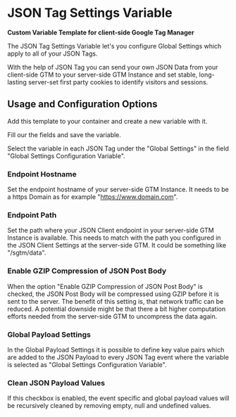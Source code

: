 # JSON Tag Settings Variable

**Custom Variable Template for client-side Google Tag Manager**

The JSON Tag Settings Variable let's you configure Global Settings which apply to all of your JSON Tags.

With the help of JSON Tag you can send your own JSON Data from your client-side GTM to your server-side GTM Instance and set stable, long-lasting server-set first party cookies to identify visitors and sessions.

## Usage and Configuration Options
Add this template to your container and create a new variable with it.

Fill our the fields and save the variable.

Select the variable in each JSON Tag under the "Global Settings" in the field "Global Settings Configuration Variable".

### Endpoint Hostname
Set the endpoint hostname of your server-side GTM Instance. It needs to be a https Domain as for example "https://www.domain.com".

### Endpoint Path
Set the path where your JSON Client endpoint in your server-side GTM Instance is available. This needs to match with the path you configured in the JSON Client Settings at the server-side GTM. It could be something like "/sgtm/data".

### Enable GZIP Compression of JSON Post Body
When the option "Enable GZIP Compression of JSON Post Body" is checked, the JSON Post Body will be compressed using GZIP before it is sent to the server. The benefit of this setting is, that network traffic can be reduced. A potential downside might be that there a bit higher computation efforts needed from the server-side GTM to uncompress the data again.

### Global Payload Settings
In the Global Payload Settings it is possible to define key value pairs which are added to the JSON Payload to every JSON Tag event where the variable is selected as "Global Settings Configuration Variable".

### Clean JSON Payload Values
If this checkbox is enabled, the event specific and global payload values will be recursively cleaned by removing empty, null and undefined values.
